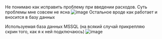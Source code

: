 Не понимаю как исправить проблему при введении расходов. Суть проблемы мне совсем не ясна
![image](https://github.com/mrysoo/business-process-of-accounting-for-finances/assets/165904379/c65a7584-151f-4094-a9ce-5b564ff86764)
Остальное вроде как работает и вносится в базу данных

Используемая база данных MSSQL 
(на всякий случай прикрепляю скрин того, как я к ней подключаюсь)
![image](https://github.com/mrysoo/business-process-of-accounting-for-finances/assets/165904379/c9a8ed41-68b7-44a5-80dc-6b00cf85f923)
